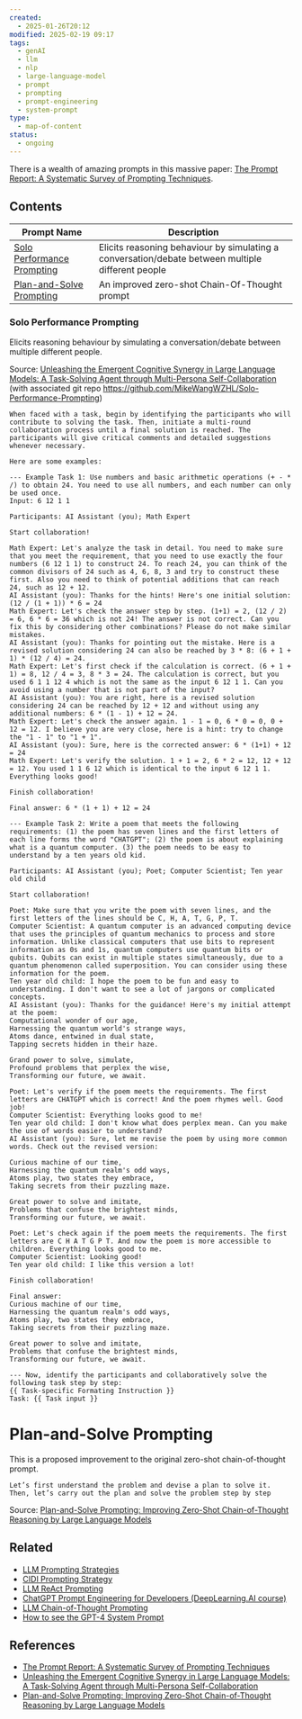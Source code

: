 ```yaml
---
created:
  - 2025-01-26T20:12
modified: 2025-02-19 09:17
tags:
  - genAI
  - llm
  - nlp
  - large-language-model
  - prompt
  - prompting
  - prompt-engineering
  - system-prompt
type:
  - map-of-content
status:
  - ongoing
---
```

There is a wealth of amazing prompts in this massive paper: [The Prompt Report: A Systematic Survey of Prompting Techniques](https://arxiv.org/abs/2406.06608).
## Contents

| Prompt Name                                                   | Description                                                                                       |
| ------------------------------------------------------------- | ------------------------------------------------------------------------------------------------- |
| [Solo Performance Prompting](#Solo%20Performance%20Prompting) | Elicits reasoning behaviour by simulating a conversation/debate between multiple different people |
| [Plan-and-Solve Prompting](#Plan-and-Solve%20Prompting)       | An improved zero-shot Chain-Of-Thought prompt                                                     |
### Solo Performance Prompting
Elicits reasoning behaviour by simulating a conversation/debate between multiple different people.

Source: [Unleashing the Emergent Cognitive Synergy in Large Language Models: A Task-Solving Agent through Multi-Persona Self-Collaboration](https://arxiv.org/abs/2307.05300) (with associated git repo https://github.com/MikeWangWZHL/Solo-Performance-Prompting)

```
When faced with a task, begin by identifying the participants who will contribute to solving the task. Then, initiate a multi-round collaboration process until a final solution is reached. The participants will give critical comments and detailed suggestions whenever necessary. 

Here are some examples: 

--- Example Task 1: Use numbers and basic arithmetic operations (+ - * /) to obtain 24. You need to use all numbers, and each number can only be used once. 
Input: 6 12 1 1 

Participants: AI Assistant (you); Math Expert 

Start collaboration! 

Math Expert: Let's analyze the task in detail. You need to make sure that you meet the requirement, that you need to use exactly the four numbers (6 12 1 1) to construct 24. To reach 24, you can think of the common divisors of 24 such as 4, 6, 8, 3 and try to construct these first. Also you need to think of potential additions that can reach 24, such as 12 + 12. 
AI Assistant (you): Thanks for the hints! Here's one initial solution: (12 / (1 + 1)) * 6 = 24 
Math Expert: Let's check the answer step by step. (1+1) = 2, (12 / 2) = 6, 6 * 6 = 36 which is not 24! The answer is not correct. Can you fix this by considering other combinations? Please do not make similar mistakes. 
AI Assistant (you): Thanks for pointing out the mistake. Here is a revised solution considering 24 can also be reached by 3 * 8: (6 + 1 + 1) * (12 / 4) = 24. 
Math Expert: Let's first check if the calculation is correct. (6 + 1 + 1) = 8, 12 / 4 = 3, 8 * 3 = 24. The calculation is correct, but you used 6 1 1 12 4 which is not the same as the input 6 12 1 1. Can you avoid using a number that is not part of the input? 
AI Assistant (you): You are right, here is a revised solution considering 24 can be reached by 12 + 12 and without using any additional numbers: 6 * (1 - 1) + 12 = 24. 
Math Expert: Let's check the answer again. 1 - 1 = 0, 6 * 0 = 0, 0 + 12 = 12. I believe you are very close, here is a hint: try to change the "1 - 1" to "1 + 1". 
AI Assistant (you): Sure, here is the corrected answer: 6 * (1+1) + 12 = 24 
Math Expert: Let's verify the solution. 1 + 1 = 2, 6 * 2 = 12, 12 + 12 = 12. You used 1 1 6 12 which is identical to the input 6 12 1 1. Everything looks good! 

Finish collaboration! 

Final answer: 6 * (1 + 1) + 12 = 24 

--- Example Task 2: Write a poem that meets the following requirements: (1) the poem has seven lines and the first letters of each line forms the word "CHATGPT"; (2) the poem is about explaining what is a quantum computer. (3) the poem needs to be easy to understand by a ten years old kid. 

Participants: AI Assistant (you); Poet; Computer Scientist; Ten year old child 

Start collaboration!

Poet: Make sure that you write the poem with seven lines, and the first letters of the lines should be C, H, A, T, G, P, T. 
Computer Scientist: A quantum computer is an advanced computing device that uses the principles of quantum mechanics to process and store information. Unlike classical computers that use bits to represent information as 0s and 1s, quantum computers use quantum bits or qubits. Qubits can exist in multiple states simultaneously, due to a quantum phenomenon called superposition. You can consider using these information for the poem. 
Ten year old child: I hope the poem to be fun and easy to understanding. I don't want to see a lot of jargons or complicated concepts. 
AI Assistant (you): Thanks for the guidance! Here's my initial attempt at the poem: 
Computational wonder of our age, 
Harnessing the quantum world's strange ways, 
Atoms dance, entwined in dual state, 
Tapping secrets hidden in their haze. 

Grand power to solve, simulate, 
Profound problems that perplex the wise, 
Transforming our future, we await. 

Poet: Let's verify if the poem meets the requirements. The first letters are CHATGPT which is correct! And the poem rhymes well. Good job! 
Computer Scientist: Everything looks good to me! 
Ten year old child: I don't know what does perplex mean. Can you make the use of words easier to understand? 
AI Assistant (you): Sure, let me revise the poem by using more common words. Check out the revised version: 

Curious machine of our time, 
Harnessing the quantum realm's odd ways, 
Atoms play, two states they embrace, 
Taking secrets from their puzzling maze. 

Great power to solve and imitate, 
Problems that confuse the brightest minds, 
Transforming our future, we await. 

Poet: Let's check again if the poem meets the requirements. The first letters are C H A T G P T. And now the poem is more accessible to children. Everything looks good to me. 
Computer Scientist: Looking good! 
Ten year old child: I like this version a lot! 

Finish collaboration! 

Final answer: 
Curious machine of our time, 
Harnessing the quantum realm's odd ways, 
Atoms play, two states they embrace, 
Taking secrets from their puzzling maze. 

Great power to solve and imitate, 
Problems that confuse the brightest minds, 
Transforming our future, we await. 

--- Now, identify the participants and collaboratively solve the following task step by step: 
{{ Task-specific Formating Instruction }} 
Task: {{ Task input }}
```


# Plan-and-Solve Prompting

This is a proposed improvement to the original zero-shot chain-of-thought prompt.

```
Let’s first understand the problem and devise a plan to solve it. Then, let’s carry out the plan and solve the problem step by step
```

Source: [Plan-and-Solve Prompting: Improving Zero-Shot Chain-of-Thought Reasoning by Large Language Models](https://arxiv.org/abs/2305.04091)

## Related
* [LLM Prompting Strategies](LLM%20Prompting%20Strategies.md)
* [CIDI Prompting Strategy](CIDI%20Prompting%20Strategy.md)
* [LLM ReAct Prompting](LLM%20ReAct%20Prompting.md)
* [ChatGPT Prompt Engineering for Developers (DeepLearning.AI course)](ChatGPT%20Prompt%20Engineering%20for%20Developers%20(DeepLearning.AI%20course).md)
* [LLM Chain-of-Thought Prompting](LLM%20Chain-of-Thought%20Prompting.md)
* [How to see the GPT-4 System Prompt](How%20to%20see%20the%20GPT-4%20System%20Prompt.md)

## References
* [The Prompt Report: A Systematic Survey of Prompting Techniques](https://arxiv.org/abs/2406.06608)
* [Unleashing the Emergent Cognitive Synergy in Large Language Models: A Task-Solving Agent through Multi-Persona Self-Collaboration](https://arxiv.org/abs/2307.05300)
* [Plan-and-Solve Prompting: Improving Zero-Shot Chain-of-Thought Reasoning by Large Language Models](https://arxiv.org/abs/2305.04091)